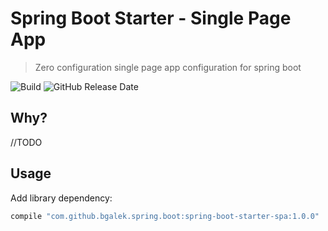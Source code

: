 # Spring Boot Starter - Single Page App
> Zero configuration single page app configuration for spring boot

![Build](https://github.com/bgalek/spring-boot-starter-spa/workflows/Java%20CI%20with%20Gradle/badge.svg)
![GitHub Release Date](https://img.shields.io/github/release-date/bgalek/spring-boot-starter-spa.svg?style=flat-square)

## Why?
//TODO

## Usage
Add library dependency:
```groovy
compile "com.github.bgalek.spring.boot:spring-boot-starter-spa:1.0.0"
```